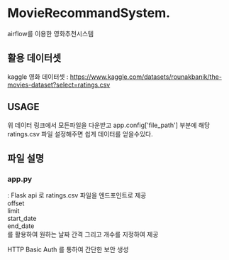 # MovieRecommandSystem.
airflow를 이용한 영화추천시스템


## 활용 데이터셋 
kaggle 영화 데이터셋 : https://www.kaggle.com/datasets/rounakbanik/the-movies-dataset?select=ratings.csv

## USAGE 
위 데이터 링크에서 모든파일을 다운받고 app.config['file_path'] 부분에 해당 ratings.csv 파일 설정해주면 쉽게 데이터를 얻을수있다.


## 파일 설명 

### app.py   
: Flask api 로 ratings.csv 파일을 엔드포인트로 제공   
offset   
limit   
start_date   
end_date   
를 활용하여 원하는 날짜 간격 그리고 개수를 지정하여 제공  

HTTP Basic Auth 를 통하여  간단한 보안 생성
